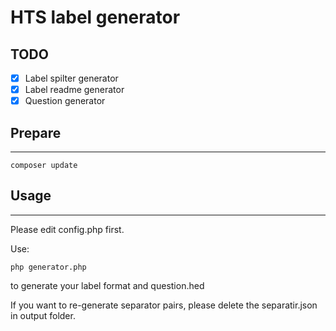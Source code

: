 # HTS label generator

## TODO
- [x] Label spilter generator
- [x] Label readme generator
- [x] Question generator

## Prepare
---
```shell
composer update
```

## Usage
---
Please edit config.php first.

Use:
```shell
php generator.php
```
to generate your label format and question.hed

If you want to re-generate separator pairs, please delete the separatir.json in output folder.